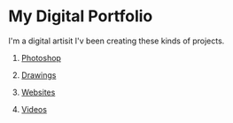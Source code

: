 # My Digital Portfolio

I'm a digital artisit I'v been creating these kinds of projects.

1. [Photoshop](Photoshop.md)


1. [Drawings](Drawings.md)


1. [Websites](Websites.md)


1. [Videos](Videos.md)
